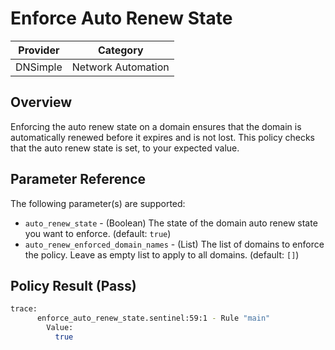 # Enforce Auto Renew State

| Provider | Category           |
| -------- | ------------------ |
| DNSimple | Network Automation |

## Overview
Enforcing the auto renew state on a domain ensures that the domain is automatically renewed before it expires and is not lost. This policy checks that the auto renew state is set, to your expected value.

## Parameter Reference

The following parameter(s) are supported:

* `auto_renew_state` - (Boolean) The state of the domain auto renew state you want to enforce. (default: `true`)
* `auto_renew_enforced_domain_names` - (List) The list of domains to enforce the policy. Leave as empty list to apply to all domains. (default: `[]`)

## Policy Result (Pass)

```bash
trace:
      enforce_auto_renew_state.sentinel:59:1 - Rule "main"
        Value:
          true
```
